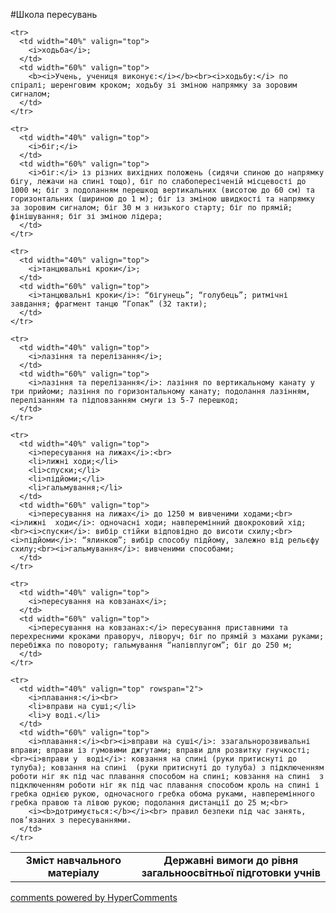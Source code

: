 <div id="hypercomments_widget" class="js-hypercomments-widget invisible"></div>

#Школа пересувань

<table>
  <body>
    <tr>
      <td width="40%" align="center">
        <b>Зміст навчального матеріалу</b>
      </td>
      <td width="60%" align="center" valign="top">
        <b>Державні вимоги до рівня загальноосвітньої підготовки учнів</b>
      </td>
    </tr>

    <tr>
      <td width="40%" valign="top">
        <i>ходьба</i>;
      </td>
      <td width="60%" valign="top">
        <b><i>Учень, учениця виконує:</i></b><br><i>ходьбу:</i> по спіралі; шеренговим кроком; ходьбу зі зміною напрямку за зоровим сигналом;
      </td>
    </tr>

    <tr>
      <td width="40%" valign="top">
        <i>біг;</i>
      </td>
      <td width="60%" valign="top">
        <i>біг:</i> із різних вихідних положень (сидячи спиною до напрямку бігу, лежачи на спині тощо), біг по слабопересіченій місцевості до 1000 м; біг з подоланням перешкод вертикальних (висотою до 60 см) та горизонтальних (шириною до 1 м); біг із зміною швидкості та напрямку за зоровим сигналом; біг 30 м з низького старту; біг по прямій; фінішування; біг зі зміною лідера;
      </td>
    </tr>

    <tr>
      <td width="40%" valign="top">
        <i>танцювальні кроки</i>;
      </td>
      <td width="60%" valign="top">
        <i>танцювальні кроки</i>: “бігунець”; “голубець”; ритмічні завдання; фрагмент танцю “Гопак” (32 такти);
      </td>
    </tr>

    <tr>
      <td width="40%" valign="top">
        <i>лазіння та перелізання</i>;
      </td>
      <td width="60%" valign="top">
        <i>лазіння та перелізання</i>: лазіння по вертикальному канату у три прийоми; лазіння по горизонтальному канату; подолання лазінням, перелізанням та підповзанням смуги із 5-7 перешкод;
      </td>
    </tr>

    <tr>
      <td width="40%" valign="top">
        <i>пересування на лижах</i>:<br>
        <li>лижні ходи;</li>
        <li>спуски;</li>
        <li>підйоми;</li>
        <li>гальмування;</li>
      </td>
      <td width="60%" valign="top">
        <i>пересування на лижах</i> до 1250 м вивченими ходами;<br><i>лижні  ходи</i>: одночасні ходи; навперемінний двокроковий хід; <br><i>спуски</i>: вибір стійки відповідно до висоти схилу;<br><i>підйоми</i>: “ялинкою”; вибір способу підйому, залежно від рельєфу схилу;<br><i>гальмування</i>: вивченими способами;
      </td>
    </tr>

    <tr>
      <td width="40%" valign="top">
        <i>пересування на ковзанах</i>;
      </td>
      <td width="60%" valign="top">
        <i>пересування на ковзанах:</i> пересування приставними та перехресними кроками праворуч, ліворуч; біг по прямій з махами руками; перебіжка по повороту; гальмування “напівплугом”; біг до 250 м;
      </td>
    </tr>

    <tr>
      <td width="40%" valign="top" rowspan="2">
        <i>плавання:</i><br>
        <li>вправи на суші;</li>
        <li>у воді.</li>
      </td>
      <td width="60%" valign="top">
        <i>плавання:</i><br><i>вправи на суші</i>: ззагальнорозвивальні вправи; вправи із гумовими джгутами; вправи для розвитку гнучкості;<br><i>вправи у  воді</i>: ковзання на спині (руки притиснуті до тулуба); ковзання на спині  (руки притиснуті до тулуба) з підключенням роботи ніг як під час плавання способом на спині; ковзання на спині  з підключенням роботи ніг як під час плавання способом кроль на спині і гребка однією рукою, одночасного гребка обома руками, навперемінного гребка правою та лівою рукою; подолання дистанції до 25 м;<br>
        <i><b>дотримується:</b></i><br> правил безпеки під час занять, пов’язаних з пересуваннями.
      </td>
    </tr>
  </body>
</table>

<div class="js-hypercomments-container">
    <a href="http://hypercomments.com" class="hc-link" title="comments widget">comments powered by HyperComments</a>
</div>